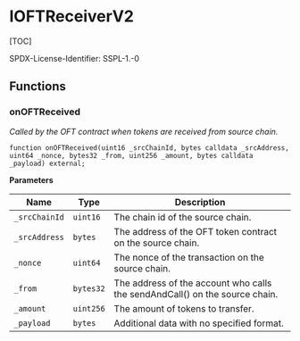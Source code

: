 # IOFTReceiverV2

[TOC]

SPDX-License-Identifier: SSPL-1.-0


## Functions
### onOFTReceived

*Called by the OFT contract when tokens are received from source chain.*


```solidity
function onOFTReceived(uint16 _srcChainId, bytes calldata _srcAddress, uint64 _nonce, bytes32 _from, uint256 _amount, bytes calldata _payload) external;
```
**Parameters**

|Name|Type|Description|
|----|----|-----------|
|`_srcChainId`|`uint16`|The chain id of the source chain.|
|`_srcAddress`|`bytes`|The address of the OFT token contract on the source chain.|
|`_nonce`|`uint64`|The nonce of the transaction on the source chain.|
|`_from`|`bytes32`|The address of the account who calls the sendAndCall() on the source chain.|
|`_amount`|`uint256`|The amount of tokens to transfer.|
|`_payload`|`bytes`|Additional data with no specified format.|


